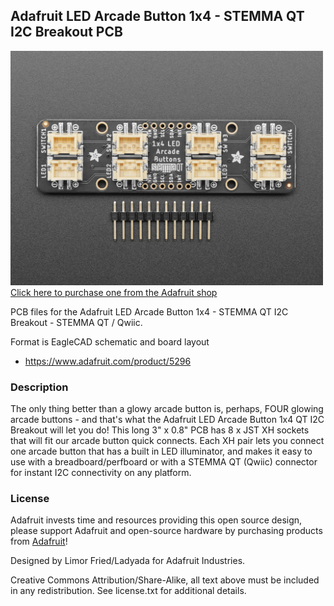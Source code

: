 ## Adafruit LED Arcade Button 1x4 - STEMMA QT I2C Breakout PCB

<a href="http://www.adafruit.com/products/5296"><img src="assets/5296.jpg?raw=true" width="500px"><br/>
Click here to purchase one from the Adafruit shop</a>

PCB files for the Adafruit LED Arcade Button 1x4 - STEMMA QT I2C Breakout - STEMMA QT / Qwiic. 

Format is EagleCAD schematic and board layout
* https://www.adafruit.com/product/5296

### Description

The only thing better than a glowy arcade button is, perhaps, FOUR glowing arcade buttons - and that's what the Adafruit LED Arcade Button 1x4 QT I2C Breakout will let you do! This long 3" x 0.8" PCB has 8 x JST XH sockets that will fit our arcade button quick connects. Each XH pair lets you connect one arcade button that has a built in LED illuminator, and makes it easy to use with a breadboard/perfboard or with a STEMMA QT (Qwiic) connector for instant I2C connectivity on any platform.

### License

Adafruit invests time and resources providing this open source design, please support Adafruit and open-source hardware by purchasing products from [Adafruit](https://www.adafruit.com)!

Designed by Limor Fried/Ladyada for Adafruit Industries.

Creative Commons Attribution/Share-Alike, all text above must be included in any redistribution. 
See license.txt for additional details.
